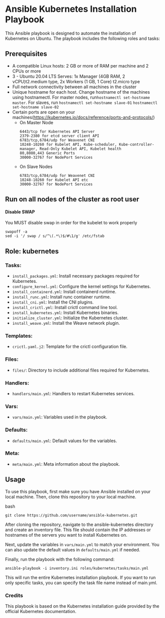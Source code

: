 # Ansible Kubernetes Installation Playbook
This Ansible playbook is designed to automate the installation of Kubernetes on Ubuntu. The playbook includes the following roles and tasks:

## Prerequisites

- A compatible Linux hosts:  2 GB or more of RAM per machine and 2 CPUs or more 
- 3 - Ubuntu 20.04 LTS Serves:  1x Manager (4GB RAM, 2 vCPU)t2.medium type, 2x Workers (1 GB, 1 Core) t2.micro type 
- Full network connectivity between all machines in the cluster 
- Unique hostname for each host. Change hostname of the machines using hostnamectl. For master nodes, run`hostnamectl set-hostname master`. For slaves, run `hostnamectl set-hostname slave-01`  `hostnamectl set-hostname slave-02` 
- Certain ports are open on your machines(https://kubernetes.io/docs/reference/ports-and-protocols/)
  - On Master Node
	```
	6443/tcp for Kubernetes API Server
	2379-2380 for etcd server client API
	6783/tcp,6784/udp for Weavenet CNI
	10248-10260 for Kubelet API, Kube-scheduler, Kube-controller-manager, Read-Only Kubelet API, Kubelet health
	80,8080,443 Generic Ports
	30000-32767 for NodePort Services
	```
  - On Slave Nodes
	```
	6783/tcp,6784/udp for Weavenet CNI
	10248-10260 for Kubelet API etc
	30000-32767 for NodePort Services
	```

## Run on all nodes of the cluster as root user
#### Disable SWAP
You MUST disable swap in order for the kubelet to work properly 
```
swapoff -a
sed -i '/ swap / s/^\(.*\)$/#\1/g' /etc/fstab

```

## Role: kubernetes
### Tasks:
- `install_packages.yml`: Install necessary packages required for Kubernetes.
- `configure_kernel.yml`: Configure the kernel settings for Kubernetes.
- `install_containerd.yml`: Install containerd runtime.
- `install_runc.yml`: Install runc container runtime.
- `install_cni.yml`: Install the CNI plugins.
- `install_crictl.yml`: Install crictl command line tool.
- `install_kubernetes.yml`: Install Kubernetes binaries.
- `initialize_cluster.yml`: Initialize the Kubernetes cluster.
- `install_weave.yml`: Install the Weave network plugin.
### Templates:
- `crictl.yaml.j2`: Template for the crictl configuration file.
### Files:
- `files/`: Directory to include additional files required for Kubernetes.
### Handlers:
- `handlers/main.yml`: Handlers to restart Kubernetes services.
### Vars:
- `vars/main.yml`: Variables used in the playbook.
### Defaults:
- `defaults/main.yml`: Default values for the variables.
### Meta:
- `meta/main.yml`: Meta information about the playbook.
## Usage
To use this playbook, first make sure you have Ansible installed on your local machine. Then, clone this repository to your local machine.

bash
```
git clone https://github.com/username/ansible-kubernetes.git
```
After cloning the repository, navigate to the ansible-kubernetes directory and create an inventory file. This file should contain the IP addresses or hostnames of the servers you want to install Kubernetes on.

Next, update the variables in `vars/main.yml` to match your environment. You can also update the default values in `defaults/main.yml` if needed.

Finally, run the playbook with the following command:

```
ansible-playbook -i inventory.ini roles/kubernetes/tasks/main.yml

```
This will run the entire Kubernetes installation playbook. If you want to run only specific tasks, you can specify the task file name instead of main.yml.

### Credits
This playbook is based on the Kubernetes installation guide provided by the official Kubernetes documentation.

